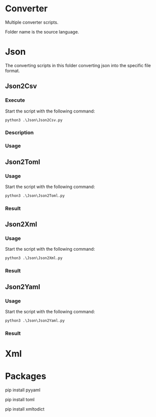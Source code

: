 # Converter

Multiple converter scripts. 

Folder name is the source language.
##

# Json

The converting scripts in this folder converting json into the specific file format.

## Json2Csv

### Execute

Start the script with the following command:

```cmd
python3 .\Json\Json2Csv.py
```

### Description

### Usage

## Json2Toml

### Usage

Start the script with the following command:

```cmd
python3 .\Json\Json2Toml.py
```

### Result

## Json2Xml

### Usage

Start the script with the following command:

```cmd
python3 .\Json\Json2Xml.py
```

### Result

## Json2Yaml

### Usage

Start the script with the following command:

```cmd
python3 .\Json\Json2Yaml.py
```

### Result


# Xml

# Packages

pip install pyyaml

pip install toml

pip install xmltodict